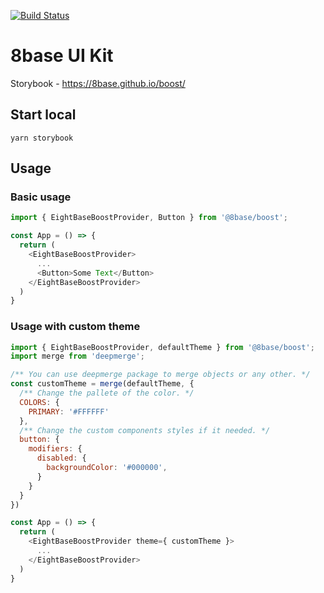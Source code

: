 [![Build Status](https://travis-ci.org/8base/boost.svg?branch=master)](https://travis-ci.org/8base/boost)

# 8base UI Kit
Storybook - https://8base.github.io/boost/

## Start local
```
yarn storybook
```

## Usage

### Basic usage

```js
import { EightBaseBoostProvider, Button } from '@8base/boost';

const App = () => {
  return (
    <EightBaseBoostProvider>
      ...
      <Button>Some Text</Button>
    </EightBaseBoostProvider>
  )
}
```

### Usage with custom theme

```js
import { EightBaseBoostProvider, defaultTheme } from '@8base/boost';
import merge from 'deepmerge';

/** You can use deepmerge package to merge objects or any other. */
const customTheme = merge(defaultTheme, {
  /** Change the pallete of the color. */
  COLORS: {
    PRIMARY: '#FFFFFF'
  },
  /** Change the custom components styles if it needed. */
  button: {
    modifiers: {
      disabled: {
        backgroundColor: '#000000',
      }
    }
  }
})

const App = () => {
  return (
    <EightBaseBoostProvider theme={ customTheme }>
      ...
    </EightBaseBoostProvider>
  )
}
```
